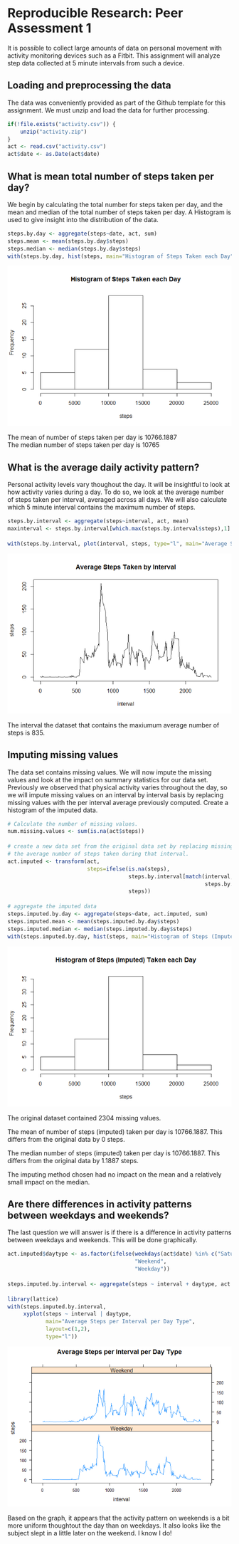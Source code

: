 # Reproducible Research: Peer Assessment 1

It is possible to collect large amounts of data on personal movement with activity monitoring devices such as a Fitbit. This assignment will analyze step data collected at 5 minute intervals from such a device.

## Loading and preprocessing the data
The data was conveniently provided as part of the Github template for this assignment. We must unzip and load the data for further processing.
 

```r
if(!file.exists("activity.csv")) {
    unzip("activity.zip")
}
act <- read.csv("activity.csv")
act$date <- as.Date(act$date)
```

## What is mean total number of steps taken per day?

We begin by calculating the total number for steps taken per day, and the mean and median of the total number of steps taken per day. A Histogram is used to give insight into the distribution of the data.


```r
steps.by.day <- aggregate(steps~date, act, sum)
steps.mean <- mean(steps.by.day$steps)
steps.median <- median(steps.by.day$steps)
with(steps.by.day, hist(steps, main="Histogram of Steps Taken each Day"))
```

![](PA1_template_files/figure-html/unnamed-chunk-2-1.png)<!-- -->

The mean of number of steps taken per day is 10766.1887  
The median number of steps taken per day is 10765

## What is the average daily activity pattern?
Personal activity levels vary thoughout the day. It will be insightful to look at how activity varies during a day. To do so, we look at the average number of steps taken per interval, averaged across all days. We will also calculate which 5 minute interval contains the maximum number of steps.


```r
steps.by.interval <- aggregate(steps~interval, act, mean)
maxinterval <- steps.by.interval[which.max(steps.by.interval$steps),1]

with(steps.by.interval, plot(interval, steps, type="l", main="Average Steps Taken by Interval"))
```

![](PA1_template_files/figure-html/unnamed-chunk-3-1.png)<!-- -->

The interval the dataset that contains the maxiumum average number of steps is 835.

## Imputing missing values

The data set contains missing values. We will now impute the missing values and look at the impact on summary statistics for our data set. Previously we observed that physical activity varies throughout the day, so we will impute missing values on an interval by interval basis by replacing missing values with the per interval average previously computed. Create a histogram of the imputed data.


```r
# Calculate the number of missing values.
num.missing.values <- sum(is.na(act$steps))

# create a new data set from the original data set by replacing missing values with
# the average number of steps taken during that interval.
act.imputed <- transform(act,
                         steps=ifelse(is.na(steps),
                                      steps.by.interval[match(interval,
                                                              steps.by.interval$interval),]$steps,
                                      steps))

# aggregate the imputed data
steps.imputed.by.day <- aggregate(steps~date, act.imputed, sum)
steps.imputed.mean <- mean(steps.imputed.by.day$steps)
steps.imputed.median <- median(steps.imputed.by.day$steps)
with(steps.imputed.by.day, hist(steps, main="Histogram of Steps (Imputed) Taken each Day"))
```

![](PA1_template_files/figure-html/unnamed-chunk-4-1.png)<!-- -->

The original dataset contained 2304 missing values.

The mean of number of steps (imputed) taken per day is 10766.1887.
This differs from the original data by 0 steps.  

The median number of steps (imputed) taken per day is 10766.1887.
This differs from the original data by 1.1887 steps.

The imputing method chosen had no impact on the mean and a relatively small impact on the median.

## Are there differences in activity patterns between weekdays and weekends?
The last question we will answer is if there is a difference in activity patterns between weekdays and weekends. This will be done graphically.


```r
act.imputed$daytype <- as.factor(ifelse(weekdays(act$date) %in% c("Saturday", "Sunday"),
                                        "Weekend",
                                        "Weekday"))

steps.imputed.by.interval <- aggregate(steps ~ interval + daytype, act.imputed, mean)

library(lattice)
with(steps.imputed.by.interval, 
     xyplot(steps ~ interval | daytype,
            main="Average Steps per Interval per Day Type",
            layout=c(1,2),
            type="l"))
```

![](PA1_template_files/figure-html/unnamed-chunk-5-1.png)<!-- -->

Based on the graph, it appears that the activity pattern on weekends is a bit more uniform thoughtout the day than on weekdays. It also looks like the subject slept in a little later on the weekend. I know I do!
